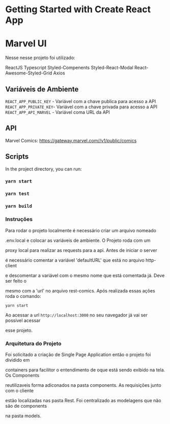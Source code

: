 # Getting Started with Create React App

# Marvel UI

Nesse nesse projeto foi utilizado:

ReactJS
Typescript
Styled-Compenents
Styled-React-Modal
React-Awesome-Styled-Grid
Axios

## Variáveis de Ambiente

`REACT_APP_PUBLIC_KEY` - Variável com a chave publica para acesso a API
`REACT_APP_PRIVATE_KEY`- Variável com a chave privada para acesso a API
`REACT_APP_API_MARVEL` - Variável coma URL da API

## API

Marvel Comics: https://gateway.marvel.com//v1/public/comics

## Scripts 

In the project directory, you can run:

### `yarn start`

### `yarn test`

### `yarn build`

### Instruções

Para rodar o projeto localmente é necessário criar um arquivo nomeado

.env.local e colocar as variáveis de ambiente. O Projeto roda com um 

proxy local para realizar as requests para a api. Antes de iniciar o server 

é necessário comentar a variável 'defaultURL' que está no arquivo http-client

e descomentar a variável com o mesmo nome que está comentada já. Deve ser feito o

mesmo com a 'url' no arquivo rest-comics. Após realizada essas ações roda o comando:

`yarn start`

Ao acessar a url `http://localhost:3000` no seu navegador já vai ser possivel acessar

esse projeto. 

### Arquitetura do Projeto

Foi solicitado a criação de Single Page Application então o projeto foi dividido em 

containers para facilitor o entendimento de oque está sendo exibido na tela. Os Components

reutilizaveis forma adiconados na pasta components. As requisições junto com o cliente

estão localizadas nas pasta Rest. Foi centralizado as modelagens que não são de components

na pasta models.
